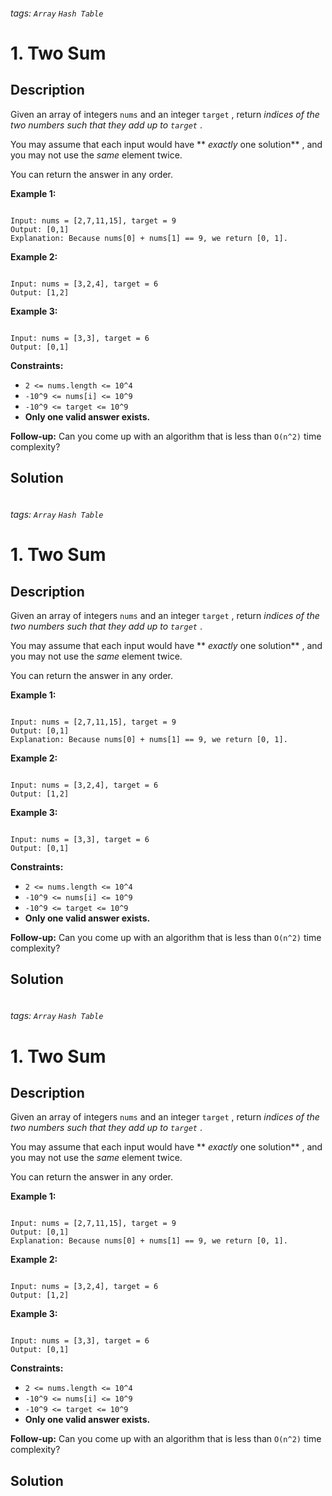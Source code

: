 
###### tags: `Array` `Hash Table` 
# 1. Two Sum
## Description
Given an array of integers `nums` and an integer `target` , return *indices of the two numbers such that they add up to `target`* .

You may assume that each input would have ** *exactly* one solution** , and you may not use the *same* element twice.

You can return the answer in any order.

 
 **Example 1:** 

```

Input: nums = [2,7,11,15], target = 9
Output: [0,1]
Explanation: Because nums[0] + nums[1] == 9, we return [0, 1].

```


 **Example 2:** 

```

Input: nums = [3,2,4], target = 6
Output: [1,2]

```


 **Example 3:** 

```

Input: nums = [3,3], target = 6
Output: [0,1]

```


 
 **Constraints:** 


-  `2 <= nums.length <= 10^4` 
-  `-10^9 <= nums[i] <= 10^9` 
-  `-10^9 <= target <= 10^9` 
-  **Only one valid answer exists.** 


 
 **Follow-up:** Can you come up with an algorithm that is less than `O(n^2)` time complexity?
## Solution

```python=

```
    
###### tags: `Array` `Hash Table` 
# 1. Two Sum
## Description
Given an array of integers `nums` and an integer `target` , return *indices of the two numbers such that they add up to `target`* .

You may assume that each input would have ** *exactly* one solution** , and you may not use the *same* element twice.

You can return the answer in any order.

 
 **Example 1:** 

```

Input: nums = [2,7,11,15], target = 9
Output: [0,1]
Explanation: Because nums[0] + nums[1] == 9, we return [0, 1].

```


 **Example 2:** 

```

Input: nums = [3,2,4], target = 6
Output: [1,2]

```


 **Example 3:** 

```

Input: nums = [3,3], target = 6
Output: [0,1]

```


 
 **Constraints:** 


-  `2 <= nums.length <= 10^4` 
-  `-10^9 <= nums[i] <= 10^9` 
-  `-10^9 <= target <= 10^9` 
-  **Only one valid answer exists.** 


 
 **Follow-up:** Can you come up with an algorithm that is less than `O(n^2)` time complexity?
## Solution

```python=

```
    
###### tags: `Array` `Hash Table` 
# 1. Two Sum
## Description
Given an array of integers `nums` and an integer `target` , return *indices of the two numbers such that they add up to `target`* .

You may assume that each input would have ** *exactly* one solution** , and you may not use the *same* element twice.

You can return the answer in any order.

 
 **Example 1:** 

```

Input: nums = [2,7,11,15], target = 9
Output: [0,1]
Explanation: Because nums[0] + nums[1] == 9, we return [0, 1].

```


 **Example 2:** 

```

Input: nums = [3,2,4], target = 6
Output: [1,2]

```


 **Example 3:** 

```

Input: nums = [3,3], target = 6
Output: [0,1]

```


 
 **Constraints:** 


-  `2 <= nums.length <= 10^4` 
-  `-10^9 <= nums[i] <= 10^9` 
-  `-10^9 <= target <= 10^9` 
-  **Only one valid answer exists.** 


 
 **Follow-up:** Can you come up with an algorithm that is less than `O(n^2)` time complexity?
## Solution

```python=

```
    